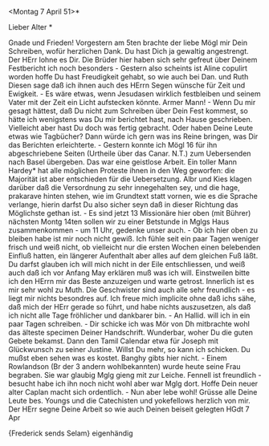  <Montag 7 April 51>*

Lieber Alter <Hebich>*

Gnade und Frieden! Vorgestern am 5ten brachte der liebe Mögl mir Dein Schreiben, wofür herzlichen Dank. Du hast Dich ja gewaltig angestrengt. Der HErr lohne es Dir. Die Brüder hier haben sich sehr gefreut über Deinem Festbericht ich noch besonders - Gestern also scheints ist Aline copulirt worden hoffe Du hast Freudigkeit gehabt, so wie auch bei Dan. und Ruth Diesen sage daß ich ihnen auch des HErrn Segen wünsche für Zeit und Ewigkeit. - Es wäre etwas, wenn Jesudasen wirklich festbleiben und seinem Vater mit der Zeit ein Licht aufstecken könnte. Armer Mann! - Wenn Du mir gesagt hättest, daß Du nicht zum Schreiben über Dein Fest kommest, so hätte ich wenigstens was Du mir berichtet hast, nach Hause geschrieben. Vielleicht aber hast Du doch was fertig gebracht. Oder haben Deine Leute etwas wie Tagbücher? Dann würde ich gern was ins Reine bringen, was Dir das Berichten erleichterte. - Gestern konnte ich Mögl 16 für ihn abgeschriebene Seiten (Urtheile über das Canar. N.T.) zum Uebersenden nach Basel übergeben. Das war eine geistlose Arbeit. Ein toller Mann Hardey* hat alle möglichen Proteste ihnen in den Weg geworfen: die Majorität ist aber entschieden für die Uebersetzung. Albr und Kies klagen darüber daß die Versordnung zu sehr innegehalten sey, und die hage, prakarave hinten stehen, wie im Grundtext statt vornen, wie es die Sprache verlange, hierin darfst Du also sicher seyn daß in dieser Richtung das Möglichste gethan ist. - Es sind jetzt 13 Missionäre hier oben (mit Bührer) nächsten Montg 14ten sollen wir zu einer Betstunde in Mglgs Haus zusammenkommen - um 11 Uhr, gedenke unser auch. - Ob ich hier oben zu bleiben habe ist mir noch nicht gewiß. Ich fühle seit ein paar Tagen weniger frisch und weiß nicht, ob vielleicht nur die ersten Wochen einen belebenden Einfluß hatten, ein längerer Aufenthalt aber alles auf dem gleichen Fuß läßt. Du darfst glauben ich will mich nicht in der Eile entschliessen, und weiß auch daß ich vor Anfang May erklären muß was ich will. Einstweilen bitte ich den HErrn mir das Beste anzuzeigen und warte getrost. Innerlich ist es mir sehr wohl zu Muth. Die Geschwister sind auch alle sehr freundlich - es liegt mir nichts besondres auf. Ich freue mich implicite ohne daß ichs sähe, daß mich der HErr gerade so führt, und habe nichts auszusetzen, als daß ich nicht alle Tage fröhlicher und dankbarer bin. - An Hallid. will ich in ein paar Tagen schreiben. - Dir schicke ich was Mör von Dh mitbrachte wohl das älteste specimen Deiner Handschrift. Wunderbar, woher Du die guten Gebete bekamst. Dann den Tamil Calendar etwa für Joseph mit Glückwunsch zu seiner Justine. Willst Du mehr, so kann ich schicken. Du mußst eben sehen was es kostet. Banghy gibts hier nicht. - Einem Rowlandson (Br der 3 andern wohlbekannten) wurde heute seine Frau begraben. Sie war glaubig Mglg gieng mit zur Leiche. Fennell ist freundlich - besucht habe ich ihn noch nicht wohl aber war Mglg dort. Hoffe Dein neuer alter Caplan macht sich ordentlich. - Nun aber lebe wohl! Grüsse alle Deine Leute bes. Youngs und die Catechisten und yokefellows herzlich von mir. Der HErr segne Deine Arbeit so wie auch Deinen beiseit gelegten
 HGdt 7 Apr

{Frederick sends Selam} eigenhändig

